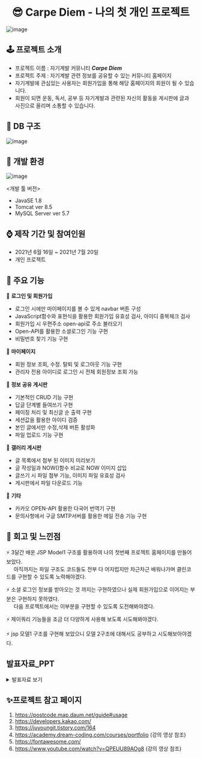 # <center> 😎 Carpe Diem - 나의 첫 개인 프로젝트 </center>

![image](https://user-images.githubusercontent.com/92525310/148883792-41207cbc-2038-40ad-98b5-d89d50c1bae0.png)

## 🕹 프로젝트 소개

- 프로젝트 이름 : 자기계발 커뮤니티 <b><em>Carpe Diem</em></b>
- 프로젝트 주제 : 자기계발 관련 정보를 공유할 수 있는 커뮤니티 홈페이지
- 자기계발에 관심있는 사용자는 회원가입을 통해 해당 홈페이지의 회원이 될 수 있습니다.
- 회원이 되면 운동, 독서, 공부 등 자기계발과 관련된 자신의 활동을 게시판에 글과 사진으로 올리며 소통할 수 있습니다.

## 💾 DB 구조

![image](https://user-images.githubusercontent.com/92525310/148019975-b8c1927c-4a0c-462f-88eb-974ca72eb423.png)

## :battery: 개발 환경

![image](https://user-images.githubusercontent.com/92525310/148327918-9da9abe8-0302-49bd-a797-a7ec0d349393.png)

 <개발 툴 버전>
- JavaSE 1.8
- Tomcat ver 8.5
- MySQL Server ver 5.7

## ⌚ 제작 기간 및 참여인원

- 2021년 6월 16일 ~ 2021년 7월 20일
- 개인 프로젝트

## 🎨 주요 기능

:rotating_light: <b>로그인 및 회원가입</b>
- 로그인 시에만 마이페이지를 볼 수 있게 navbar 버튼 구성
- JavaScript함수와 표현식을 활용한 회원가입 유효성 검사, 아이디 중복체크 검사
- 회원가입 시 우편주소 open-api로 주소 불러오기
- Open-API를 활용한 소셜로그인 기능 구현
- 비밀번호 찾기 기능 구현

:rotating_light: <b>마이페이지</b>
- 회원 정보 조회, 수정. 탈퇴 및 로그아웃 기능 구현
- 관리자 전용 아이디로 로그인 시 전체 회원정보 조회 가능

:rotating_light: <b>정보 공유 게시판</b>
- 기본적인 CRUD 기능 구현
- 답글 단계별 들여쓰기 구현
- 페이징 처리 및 최신글 순 출력 구현
- 세션값을 활용한 아이디 검증
- 본인 글에서만 수정,삭제 버튼 활성화
- 파일 업로드 기능 구현

:rotating_light: <b>갤러리 게시판</b>
- 글 목록에서 첨부 된 이미지 미리보기
- 글 작성일과 NOW()함수 비교로 NOW 이미지 삽입
- 글쓰기 시 파일 첨부 기능, 이미지 파일 유효성 검사
- 게시판에서 파일 다운로드 기능

:rotating_light: <b>기타</b>
- 카카오 OPEN-API 활용한 다국어 번역기 구현
- 문의사항에서 구글 SMTP서버를 활용한 메일 전송 기능 구현

## :thought_balloon: 회고 및 느낀점

:zap: 3달간 배운 JSP Model1 구조를 활용하여 나의 첫번째 프로젝트 홈페이지를 만들어 보았다. <br>
&nbsp;&nbsp;&nbsp;&nbsp;&nbsp;아직까지는 파일 구조도 코드들도 전부 다 어지럽지만 차근차근 배워나가며 클린코드를 구현할 수 있도록 노력해야겠다.
   
:zap: 소셜 로그인 정보를 받아오는 것 까지는 구현하였으나 실제 회원가입으로 이어지는 부분은 구현하지 못하였다. <br>
&nbsp;&nbsp;&nbsp;&nbsp;&nbsp;다음 프로젝트에서는 이부분을 구현할 수 있도록 도전해봐야겠다.
   
:zap: 제이쿼리 기능들을 조금 더 다양하게 사용해 보도록 시도해봐야겠다.

:zap: jsp 모델1 구조를 구현해 보았으니 모델 2구조에 대해서도 공부하고 시도해보아야겠다.

## 발표자료_PPT
<details>
<summary>발표자료 보기</summary>
<div markdown="1">
1.
<img src="https://user-images.githubusercontent.com/92525310/148328986-0837c846-db77-4c9e-b950-c3da3696550f.png">
2. 
<img src="https://user-images.githubusercontent.com/92525310/148329024-c883c49a-6947-47f9-bf9e-9a780895aa67.png">
3.
<img src="https://user-images.githubusercontent.com/92525310/148329055-3ee96071-e69f-4ce6-ba0d-ee53fde42aea.png">
4.
<img src="https://user-images.githubusercontent.com/92525310/148329091-579d0c44-9ae4-48b4-bf11-70262268658f.png">
5.
<img src="https://user-images.githubusercontent.com/92525310/148329116-3e214103-11d5-41cc-9995-a58778fc353a.png">
<img src="https://user-images.githubusercontent.com/92525310/148329156-fc70fa9f-5fd0-45ae-9637-93718c4463ca.png">
 </div>
</details>


## ✨프로젝트 참고 페이지
1) https://postcode.map.daum.net/guide#usage
2) https://developers.kakao.com/
3) https://juyoungit.tistory.com/164
4) https://academy.dream-coding.com/courses/portfolio (강의 영상 참조)
5) https://fontawesome.com/
6) https://www.youtube.com/watch?v=QPEUU89AOg8 (강의 영상 참조)


